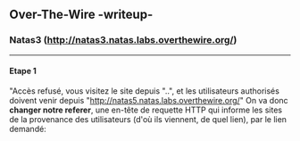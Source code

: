 ## Over-The-Wire -writeup-
### Natas3 (http://natas3.natas.labs.overthewire.org/)

---
#### Etape 1

"Accès refusé, vous visitez le site depuis "..", et les utilisateurs authorisés doivent venir depuis "http://natas5.natas.labs.overthewire.org/"
On va donc **changer notre referer**, une en-tête de requette HTTP qui informe les sites de la provenance des utilisateurs (d'où ils viennent, de quel lien), par le lien demandé:

